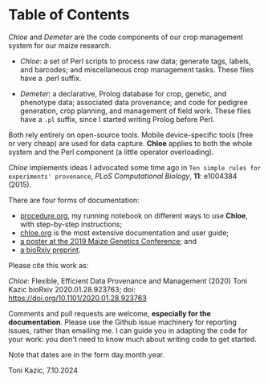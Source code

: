 
# Table of Contents



*Chloe* and *Demeter* are the code components of our crop management system for our maize research.  

-   *Chloe*:  a set of Perl scripts to process raw data; generate tags, labels, and barcodes; and miscellaneous crop management tasks.  These files have a .perl suffix.

-   *Demeter*: a declarative, Prolog database for crop, genetic, and phenotype data; associated data provenance; and code for pedigree generation, crop planning, and management of field work.  These files have a `.pl` suffix, since I started writing Prolog before Perl.

Both rely entirely on open-source tools.  Mobile device-specific tools (free or very cheap) are used for data capture.  **Chloe** applies to both the whole system and the Perl component (a little operator overloading).

*Chloe* implements ideas I advocated some time ago in `Ten simple rules for experiments' provenance`, *PLoS Computational Biology*, **11**: e1004384 (2015).

There are four forms of documentation:

-   [procedure.org](./crops/notes/procedure.md), my running notebook on different ways to use **Chloe**, with step-by-step instructions;
-   [chloe.org](./docs/chloe/chloe.md) is the most extensive documentation and user guide;
-   [a poster at the 2019 Maize Genetics Conference](./docs/chloe/poster.pdf); and
-   [a bioRxiv preprint](https://doi.org/10.1101/2020.01.28.923763).

Please cite this work as:

*Chloe*: Flexible, Efficient Data Provenance and Management (2020)
Toni Kazic
bioRxiv 2020.01.28.923763; doi: <https://doi.org/10.1101/2020.01.28.923763>

Comments and pull requests are welcome, **especially for the documentation**.  Please use the Github issue machinery for reporting issues, rather than emailing me.  I can guide you in adapting the code for your work: you don't need to know much about writing code to get started.

Note that dates are in the form day.month.year.

Toni Kazic, 7.10.2024 

